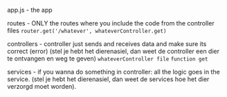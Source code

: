 app.js - the app

routes - ONLY the routes where you include the code from the controller files
`router.get('/whatever', whateverController.get)`

controllers - controller just sends and receives data and make sure its correct (error) (stel je hebt het dierenasiel, dan weet de controller een dier te ontvangen en weg te geven)
`whateverController file`
`function get`

services - if you wanna do something in controller: all the logic goes in the service. (stel je hebt het dierenasiel, dan weet de services hoe het dier verzorgd moet worden).
